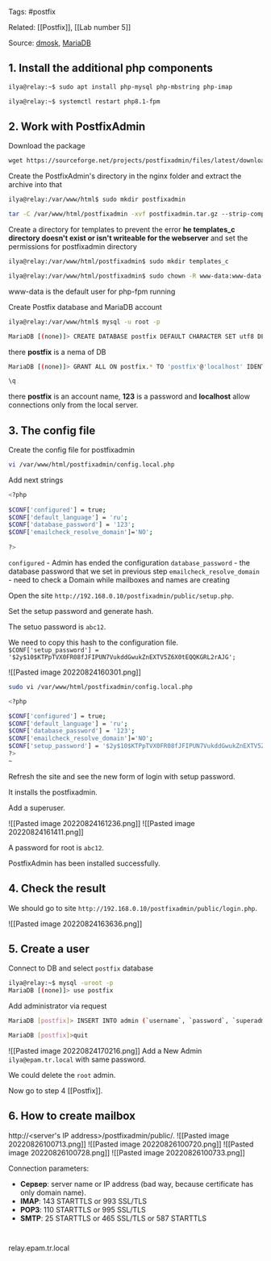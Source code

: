 Tags: #postfix 

Related: [[Postfix]], [[Lab number 5]]

Source: [dmosk](https://www.dmosk.ru/instruktions.php?object=mailserver-ubuntu), [MariaDB](https://mariadb.com/kb/ru/a-mariadb-primer/)

## 1. Install the additional php components

```bash
ilya@relay:~$ sudo apt install php-mysql php-mbstring php-imap

ilya@relay:~$ systemctl restart php8.1-fpm
```

## 2. Work with PostfixAdmin

Download the package
```bash
wget https://sourceforge.net/projects/postfixadmin/files/latest/download -O postfixadmin.tar.gz
```

Create the PostfixAdmin's directory in the nginx folder and extract the archive into that
```bash
ilya@relay:/var/www/html$ sudo mkdir postfixadmin

tar -C /var/www/html/postfixadmin -xvf postfixadmin.tar.gz --strip-components 1
```

Create a directory for templates to prevent the error **he templates_c directory doesn't exist or isn't writeable for the webserver** and set the permissions for postfixadmin directory
```bash
ilya@relay:/var/www/html/postfixadmin$ sudo mkdir templates_c

ilya@relay:/var/www/html/postfixadmin$ sudo chown -R www-data:www-data /var/www/html/postfixadmin
```

www-data is the default user for php-fpm running

Create Postfix database and MariaDB account
```bash
ilya@relay:/var/www/html$ mysql -u root -p

MariaDB [(none)]> CREATE DATABASE postfix DEFAULT CHARACTER SET utf8 DEFAULT COLLATE utf8_general_ci;
```
there **postfix** is a nema of DB
```bash
MariaDB [(none)]> GRANT ALL ON postfix.* TO 'postfix'@'localhost' IDENTIFIED BY '123';

\q
```
there **postfix** is an account name, **123** is a password and **localhost** allow connections only from the local server. 

## 3. The config file

Create the config file for postfixadmin
```bash
vi /var/www/html/postfixadmin/config.local.php
```

Add next strings
```bash
<?php  
  
$CONF['configured'] = true;  
$CONF['default_language'] = 'ru';  
$CONF['database_password'] = '123';  
$CONF['emailcheck_resolve_domain']='NO';  
  
?>
```
`configured` - Admin has ended the configuration
`database_password` - the database password that we set in previous step
`emailcheck_resolve_domain` - need to check a Domain while mailboxes and names are creating

Open the site `http://192.168.0.10/postfixadmin/public/setup.php`.

Set the setup password and generate hash.

The setuo password is `abc12`.

We need to copy this hash to the configuration file.
`$CONF['setup_password'] = '$2y$10$KTPpTVX0FR08fJFIPUN7VukddGwukZnEXTV5Z6X0tEQQKGRL2rAJG';`

![[Pasted image 20220824160301.png]]

```bash
sudo vi /var/www/html/postfixadmin/config.local.php

<?php

$CONF['configured'] = true;
$CONF['default_language'] = 'ru';
$CONF['database_password'] = '123';
$CONF['emailcheck_resolve_domain']='NO';
$CONF['setup_password'] = '$2y$10$KTPpTVX0FR08fJFIPUN7VukddGwukZnEXTV5Z6X0tEQQKGRL2rAJG';
?>
~          
```

Refresh the site and see the new form of login with setup password.

It installs the postfixadmin.

Add a superuser.

![[Pasted image 20220824161236.png]]
![[Pasted image 20220824161411.png]]

A password for root is `abc12`.

PostfixAdmin has been installed successfully.

## 4. Check the result

We should go to site `http://192.168.0.10/postfixadmin/public/login.php`.

![[Pasted image 20220824163636.png]]

## 5. Create a user

Connect to DB and select `postfix` database
```bash
ilya@relay:~$ mysql -uroot -p
MariaDB [(none)]> use postfix

```

Add administrator via request
```bash
MariaDB [postfix]> INSERT INTO admin (`username`, `password`, `superadmin`, `active`) VALUES ('root@epam.tr.local', '$2y$10$KTPpTVX0FR08fJFIPUN7VukddGwukZnEXTV5Z6X0tEQQKGRL2rAJG', '1', '1');

MariaDB [postfix]>quit
```
![[Pasted image 20220824170216.png]]
Add a New Admin `ilya@epam.tr.local` with same password.

We could delete the `root` admin.

Now go to step 4 [[Postfix]].

## 6. How to create mailbox

http://<server's IP address>/postfixadmin/public/.
![[Pasted image 20220826100713.png]]
![[Pasted image 20220826100720.png]]
![[Pasted image 20220826100728.png]]
![[Pasted image 20220826100733.png]]

Connection parameters:
-   **Сервер**: server name or IP address (bad way, because certificate has only domain name).
-   **IMAP**: 143 STARTTLS or 993 SSL/TLS
-   **POP3**: 110 STARTTLS or 995 SSL/TLS
-   **SMTP**: 25 STARTTLS or 465 SSL/TLS or 587 STARTTLS

```bash

```

```bash

```

relay.epam.tr.local
